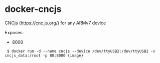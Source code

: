 # docker-cncjs

CNCjs (https://cnc.js.org/) for any ARMv7 device

Exposes:
- 8000

```
 $ docker run -d --name cncjs --device /dev/ttyUSB2:/dev/ttyUSB2 -v cncjs_data:/root -p 80:8000 {image}
```
